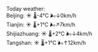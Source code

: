 Today weather:  
Beijing: ☀️ 🌡️-4°C 🌬️↓0km/h  
Tianjin: ☀️ 🌡️+1°C 🌬️↗7km/h  
Shijiazhuang: ☀️ 🌡️+2°C 🌬️↓4km/h  
Tangshan: ☀️ 🌡️+1°C 🌬️↑12km/h  
